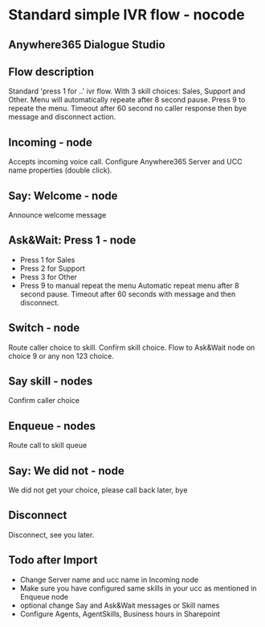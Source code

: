 # Standard simple IVR flow - nocode
## Anywhere365 Dialogue Studio
## Flow description
Standard 'press 1 for ..' ivr flow. With 3 skill choices: Sales, Support and Other. Menu will automatically repeate after 8 second pause. Press 9 to repeate the menu. Timeout after 60 second no caller response then bye message and disconnect action.

## Incoming - node
Accepts incoming voice call. Configure Anywhere365 Server and UCC name properties (double click).

## Say: Welcome - node
Announce welcome message

## Ask&Wait: Press 1 - node
 - Press 1 for Sales
 - Press 2 for Support
 - Press 3 for Other
 - Press 9 to manual repeat the menu
Automatic repeat menu after 8 second pause. Timeout after 60 seconds with message and then disconnect.

## Switch - node
Route caller choice to skill. Confirm skill choice. Flow to Ask&Wait node on choice 9 or any non 123 choice.

## Say skill - nodes
Confirm caller choice

## Enqueue - nodes
Route call to skill queue

## Say: We did not - node
We did not get your choice, please call back later, bye

## Disconnect
Disconnect, see you later.

## Todo after Import
 - Change Server name and ucc name in Incoming node
 - Make sure you have configured same skills in your ucc as mentioned in Enqueue node
 - optional change Say and Ask&Wait messages or Skill names
 - Configure Agents, AgentSkills, Business hours in Sharepoint